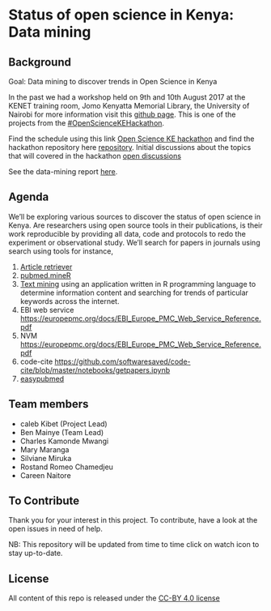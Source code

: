 # Status of open science in Kenya: Data mining


## Background
Goal: Data mining to discover trends in Open Science in Kenya

In the past we had a workshop held on 9th and 10th August 2017 at the KENET training room, Jomo Kenyatta Memorial Library, the University of Nairobi for more information visit this [github page](https://bioinfonet.github.io/OpenScienceKE/). This is one of the projects from the [#OpenScienceKEHackathon](https://github.com/BioinfoNet/OpenScienceKEHackathon). 


Find the schedule using this link [Open Science KE hackathon](https://github.com/BioinfoNet/OpenScienceKEHackathon/blob/master/hackathonschedule.md) and find the hackathon repository here [repository](https://github.com/BioinfoNet/OpenScienceKEHackathon). Initial discussions about the topics that will covered in the hackathon [open discussions](https://github.com/BioinfoNet/OpenScienceKEHackathon/issues)

See the data-mining report [here](data_analysis_report.md). 

## Agenda

We’ll be exploring various sources to discover the status of open science in Kenya. Are researchers using open source tools in their publications, is their work reproducible by providing all data, code and protocols to redo the experiment or observational study. We’ll search for papers in journals using search using tools for instance, 
1. [Article retriever](https://github.com/esohkevin/OpenScienceKEHackathon/blob/master/EDirect.md)
2. [pubmed.mineR](https://www.ncbi.nlm.nih.gov/pubmed/26564970)
3. [Text mining](https://gettingappy.shinyapps.io/wordcloudunigrams/) using an application written in R programming language to determine information content and searching for trends of particular keywords across the internet.
4. EBI web service https://europepmc.org/docs/EBI_Europe_PMC_Web_Service_Reference.pdf
5. NVM  https://europepmc.org/docs/EBI_Europe_PMC_Web_Service_Reference.pdf
6. code-cite https://github.com/softwaresaved/code-cite/blob/master/notebooks/getpapers.ipynb
7. [easypubmed](https://github.com/dami82/easyPubMed)


## Team members 
* caleb Kibet (Project Lead)
* Ben Mainye (Team Lead)
* Charles Kamonde Mwangi
* Mary Maranga
* Silviane Miruka
* Rostand Romeo Chamedjeu
* Careen Naitore


## To Contribute

Thank you for your interest in this project. To contribute, have a look at the open issues in need of help. 


NB: This repository will be updated from time to time click on watch icon to stay up-to-date.

## License
All content of this repo is released under the [CC-BY 4.0 license](https://creativecommons.org/licenses/by/4.0/legalcode)
